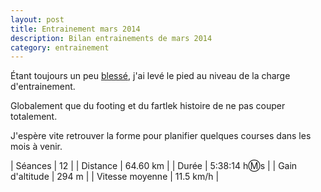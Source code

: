 ```yaml
---
layout: post
title: Entrainement mars 2014
description: Bilan entrainements de mars 2014
category: entrainement
---
```


Étant toujours un peu [blessé][1], j'ai levé le pied au niveau de la
charge d'entrainement.

Globalement que du footing et du fartlek histoire de ne pas couper
totalement.

J'espère vite retrouver la forme pour planifier quelques courses dans les mois
à venir.

| Séances          | 12             |
| Distance         | 64.60 km       |
| Durée            | 5:38:14 h:m:s  |
| Gain d'altitude  | 294 m          |
| Vitesse moyenne  | 11.5 km/h      |

[1]: /2014/02/28/entrainement-fevrier-2014.html
